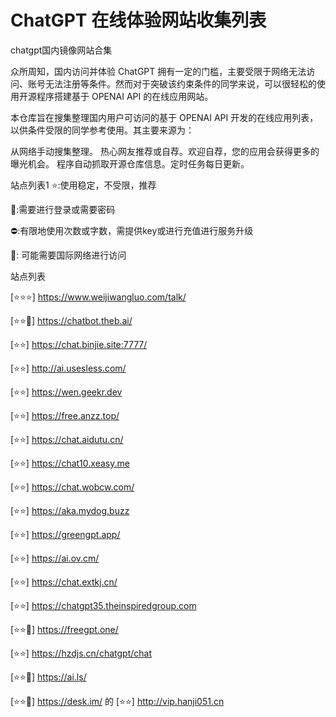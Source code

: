 # ChatGPT 在线体验网站收集列表

chatgpt国内镜像网站合集

众所周知，国内访问并体验 ChatGPT 拥有一定的门槛，主要受限于网络无法访问、账号无法注册等条件。然而对于突破该约束条件的同学来说，可以很轻松的使用开源程序搭建基于 OPENAI API 的在线应用网站。

本仓库旨在搜集整理国内用户可访问的基于 OPENAI API 开发的在线应用列表，以供条件受限的同学参考使用。其主要来源为：

从网络手动搜集整理。
热心网友推荐或自荐。欢迎自荐，您的应用会获得更多的曝光机会。
程序自动抓取开源仓库信息。定时任务每日更新。

站点列表1
⭐:使用稳定，不受限，推荐

🔑:需要进行登录或需要密码

⛔:有限地使用次数或字数，需提供key或进行充值进行服务升级

🛫: 可能需要国际网络进行访问

站点列表

[⭐⭐⭐] https://www.weijiwangluo.com/talk/

[⭐⭐🛫] https://chatbot.theb.ai/

[⭐⭐] https://chat.binjie.site:7777/

[⭐⭐] http://ai.usesless.com/

[⭐⭐] https://wen.geekr.dev

[⭐⭐] https://free.anzz.top/

[⭐⭐] https://chat.aidutu.cn/

[⭐⭐] https://chat10.xeasy.me

[⭐⭐] https://chat.wobcw.com/

[⭐⭐] https://aka.mydog.buzz

[⭐⭐] https://greengpt.app/

[⭐⭐] https://ai.ov.cm/

[⭐⭐] https://chat.extkj.cn/

[⭐⭐] https://chatgpt35.theinspiredgroup.com

[⭐⭐🛫] https://freegpt.one/

[⭐⭐]   https://hzdjs.cn/chatgpt/chat

[⭐⭐🛫] https://ai.ls/

[⭐⭐🛫] https://desk.im/
的
[⭐⭐] http://vip.hanji051.cn
